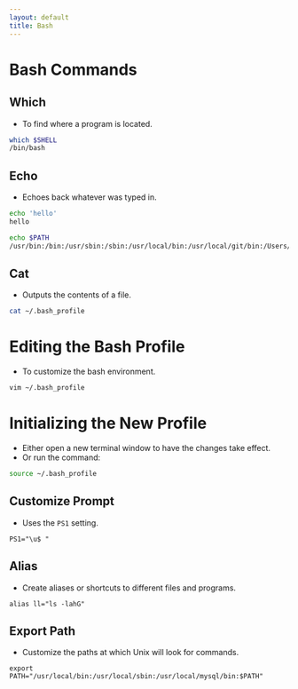 ```yaml
---
layout: default
title: Bash
---
```


# Bash Commands

## Which
- To find where a program is located.

```bash
which $SHELL
/bin/bash
```


## Echo
- Echoes back whatever was typed in.

```bash
echo 'hello'
hello
```

```bash
echo $PATH
/usr/bin:/bin:/usr/sbin:/sbin:/usr/local/bin:/usr/local/git/bin:/Users/vadimbrodsky/bin
```


## Cat
- Outputs the contents of a file.

```bash
cat ~/.bash_profile
```


# Editing the Bash Profile
- To customize the bash environment.

```bash
vim ~/.bash_profile
```


# Initializing the New Profile
- Either open a new terminal window to have the changes take effect.
- Or run the command:

```bash
source ~/.bash_profile
```


## Customize Prompt
- Uses the `PS1` setting.

```
PS1="\u$ "
```


## Alias
- Create aliases or shortcuts to different files and programs.

```
alias ll="ls -lahG"
```

## Export Path
- Customize the paths at which Unix will look for commands.

```
export PATH="/usr/local/bin:/usr/local/sbin:/usr/local/mysql/bin:$PATH"
```